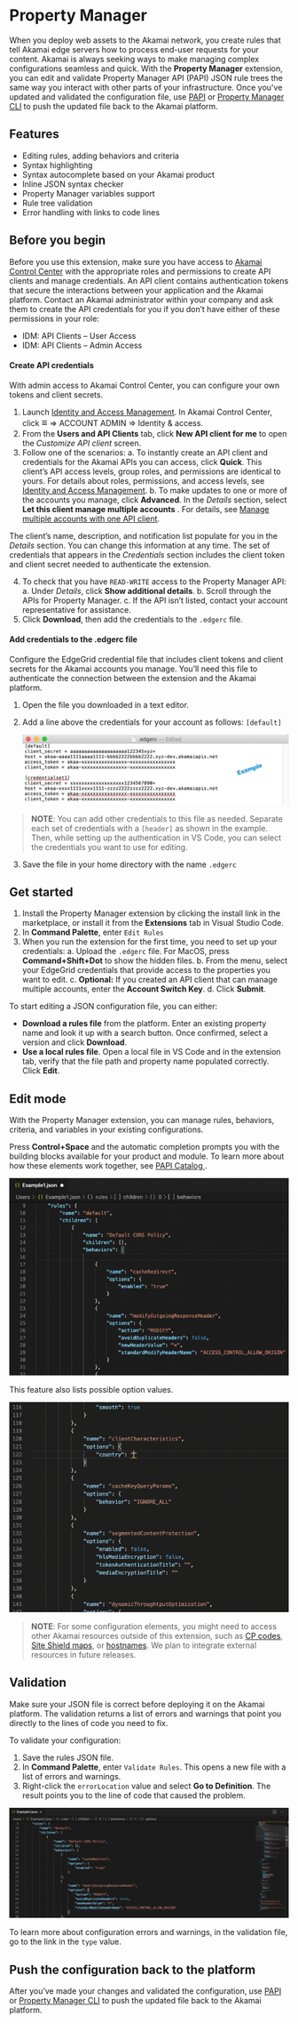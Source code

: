 # Property Manager
When you deploy web assets to the Akamai network, you create rules that tell Akamai edge servers how to process end-user requests for your content. Akamai is always seeking ways to make managing complex configurations seamless and quick. With the **Property Manager** extension, you can edit and validate Property Manager API (PAPI) JSON rule trees the same way you interact with other parts of your infrastructure. Once you've updated and validated the configuration file, use [PAPI](https://learn.akamai.com/en-us/products/core_features/property_manager.html) or [Property Manager CLI](https://developer.akamai.com/cli/packages/property-manager.html) to push the updated file back to the Akamai platform.

## Features
- Editing rules, adding behaviors and criteria
- Syntax highlighting
- Syntax autocomplete based on your Akamai product
- Inline JSON syntax checker
- Property Manager variables support
- Rule tree validation
- Error handling with links to code lines

## Before you begin
Before you use this extension, make sure you have access to [Akamai Control Center](https://control.akamai.com/) with the appropriate roles and permissions to create API clients and manage credentials. An API client contains authentication tokens that secure the interactions between your application and the Akamai platform. Contact an Akamai administrator within your company and ask them to create the API credentials for you if you don’t have either of these permissions in your role:
- IDM: API Clients – User Access
- IDM: API Clients – Admin Access

#### Create API credentials
With admin access to Akamai Control Center, you can configure your own tokens and client secrets.
1. Launch [Identity and Access Management](https://control.akamai.com/apps/identity-management/). In Akamai Control Center, click <span style="font-size:large;font-weight:bold">&Congruent;</span> &rArr; ACCOUNT ADMIN &rArr; Identity & access.
2. From the **Users and API Clients** tab, click **New API client for me** to open the *Customize API client* screen.
3. Follow one of the scenarios:
   a. To instantly create an API client and credentials for the Akamai APIs you can access, click **Quick**. This client’s API access levels, group roles, and permissions are identical to yours. For details about roles, permissions, and access levels, see [Identity and Access Management](https://control.akamai.com/dl/IDM/IAM/index.html).
   b. To make updates to one or more of the accounts you manage, click **Advanced**. In the *Details* section, select **Let this client manage multiple accounts** . For details, see [Manage multiple accounts with one API client](https://control.akamai.com/wh/CUSTOMER/AKAMAI/en-US/WEBHELP/identity-management/idm-help/GUID-D05CDFA1-CFCB-4D70-9CDD-F1933C27883F.html).

The client’s name, description, and notification list populate for you in the *Details* section. You can change this information at any time. The set of credentials that appears in the *Credentials* section includes the client token and client secret needed to authenticate the extension.

4. To check that you have `READ-WRITE` access to the Property Manager API:
   a. Under *Details*, click **Show additional details**.
   b. Scroll through the APIs for Property Manager.
   c. If the API isn’t listed, contact your account representative for assistance.
5. Click **Download**, then add the credentials to the `.edgerc` file.

#### Add credentials to the .edgerc file
Configure the EdgeGrid credential file that includes client tokens and client secrets for the Akamai accounts you manage. You’ll need this file to authenticate the connection between the extension and the Akamai platform.
1. Open the file you downloaded in a text editor.
2. Add a line above the credentials for your account as follows: `[default]`

	![edgerc_example](/media/edgerc_example.jpeg)

> **NOTE**: You can add other credentials to this file as needed. Separate each set of credentials with a `[header]` as shown in the example. Then, while setting up the authentication in VS Code, you can select the credentials you want to use for editing.

3. Save the file in your home directory with the name `.edgerc`

## Get started
1. Install the Property Manager extension by clicking the install link in the marketplace, or install it from the **Extensions** tab in Visual Studio Code.
2. In **Command Palette**, enter `Edit Rules`
3. When you run the extension for the first time, you need to set up your credentials:
   a. Upload the `.edgerc` file. For MacOS, press **Command+Shift+Dot** to show the hidden files.
   b. From the menu, select your EdgeGrid credentials that provide access to the properties you want to edit.
   c. **Optional:** If you created an API client that can manage multiple accounts, enter the **Account Switch Key**.
   d. Click **Submit**.

To start editing a JSON configuration file, you can either:
- **Download a rules file** from the platform. Enter an existing property name and look it up with a search button. Once confirmed, select a version and click **Download**.
- **Use a local rules file**. Open a local file in VS Code and in the extension tab, verify that the file path and property name populated correctly. Click **Edit**.

## Edit mode
With the Property Manager extension, you can manage rules, behaviors, criteria, and variables in your existing configurations.

Press **Control+Space** and the automatic completion prompts you with the building blocks available for your product and module. To learn more about how these elements work together, see [PAPI Catalog ](https://developer.akamai.com/api/core_features/property_manager/vlatest.html).

![autocompletebehavior](/media/autocompletebehavior.gif)

This feature also lists possible option values.

![gifcountry](/media/gifcountry.gif)

> **NOTE**: For some configuration elements, you might need to access other Akamai resources outside of this extension, such as [CP codes](https://developer.akamai.com/api/core_features/cp_codes_reporting_groups/v1.html), [Site Shield maps](https://developer.akamai.com/api/cloud_security/site_shield/v1.html), or [hostnames](https://developer.akamai.com/api/core_features/edge_hostnames/v1.html). We plan to integrate external resources in future releases.

## Validation
Make sure your JSON file is correct before deploying it on the Akamai platform. The validation returns a list of errors and warnings that point you directly to the lines of code you need to fix.

To validate your configuration:
1. Save the rules JSON file.
2. In **Command Palette**, enter `Validate Rules`. This opens a new file with a list of errors and warnings.
3. Right-click the `errorLocation` value and select **Go to Definition**. The result points you to the line of code that caused the problem.

![gifvalidated](/media/gifvalidated.gif)

To learn more about configuration errors and warnings, in the validation file, go to the link in the `type` value.

## Push the configuration back to the platform
After you’ve made your changes and validated the configuration, use [PAPI](https://learn.akamai.com/en-us/products/core_features/property_manager.html) or [Property Manager CLI](https://developer.akamai.com/cli/packages/property-manager.html) to push the updated file back to the Akamai platform.
